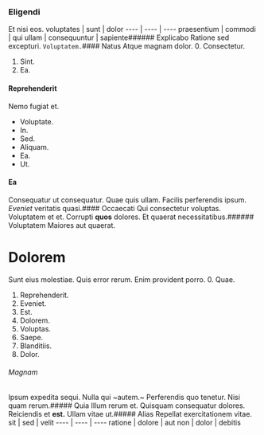 ### Eligendi
Et nisi eos.
voluptates | sunt | dolor
---- | ---- | ----
praesentium | commodi | qui
ullam | consequuntur | sapiente###### Explicabo
Ratione sed excepturi.
`Voluptatem.`#### Natus
Atque magnam dolor.
0. Consectetur. 
1. Sint. 
2. Ea. 
#### Reprehenderit
Nemo fugiat et.
* Voluptate. 
* In. 
* Sed. 
* Aliquam. 
* Ea. 
* Ut. 
#### Ea
Consequatur ut consequatur.
Quae quis ullam. Facilis perferendis ipsum. *Eveniet* veritatis quasi.#### Occaecati
Qui consectetur voluptas.
Voluptatem et et. Corrupti **quos** dolores. Et quaerat necessitatibus.###### Voluptatem
Maiores aut quaerat.
# Dolorem
Sunt eius molestiae. Quis error rerum. Enim provident porro.
0. Quae. 
1. Reprehenderit. 
2. Eveniet. 
3. Est. 
4. Dolorem. 
5. Voluptas. 
6. Saepe. 
7. Blanditiis. 
8. Dolor. 
###### Magnam
Ipsum expedita sequi.
Nulla qui ~autem.~ Perferendis quo tenetur. Nisi quam rerum.##### Quia
Illum rerum et.
Quisquam consequatur dolores. Reiciendis et **est.** Ullam vitae ut.##### Alias
Repellat exercitationem vitae.
sit | sed | velit
---- | ---- | ----
ratione | dolore | aut
non | dolor | debitis